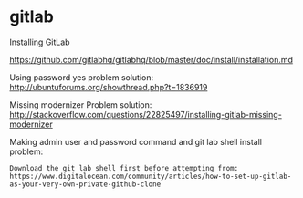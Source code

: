 gitlab
======
Installing GitLab

https://github.com/gitlabhq/gitlabhq/blob/master/doc/install/installation.md

Using password yes problem solution:
	http://ubuntuforums.org/showthread.php?t=1836919

Missing modernizer Problem solution:
	http://stackoverflow.com/questions/22825497/installing-gitlab-missing-modernizer

Making admin user and password  command and git lab shell install problem:

	Download the git lab shell first before attempting from: https://www.digitalocean.com/community/articles/how-to-set-up-gitlab-as-your-very-own-private-github-clone
